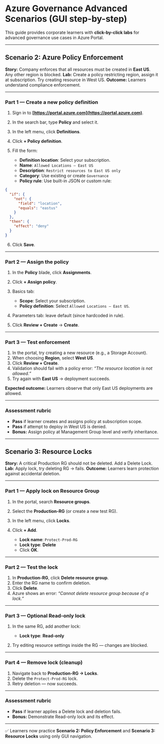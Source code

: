 # Azure Governance Advanced Scenarios (GUI step-by-step)

This guide provides corporate learners with **click-by-click labs** for advanced governance use cases in Azure Portal.

---

## Scenario 2: Azure Policy Enforcement

**Story:** Company enforces that all resources must be created in **East US**. Any other region is blocked.
**Lab:** Create a policy restricting region, assign it at subscription. Try creating resource in West US.
**Outcome:** Learners understand compliance enforcement.

---

### Part 1 — Create a new policy definition

1. Sign in to **[https://portal.azure.com](https://portal.azure.com)**.
2. In the search bar, type **Policy** and select it.
3. In the left menu, click **Definitions**.
4. Click **+ Policy definition**.
5. Fill the form:

   * **Definition location**: Select your subscription.
   * **Name**: `Allowed Locations — East US`
   * **Description**: `Restrict resources to East US only`
   * **Category**: Use existing or create `Governance`
   * **Policy rule**: Use built-in JSON or custom rule:

```json
{
  "if": {
    "not": {
      "field": "location",
      "equals": "eastus"
    }
  },
  "then": {
    "effect": "deny"
  }
}
```

6. Click **Save**.

---

### Part 2 — Assign the policy

1. In the **Policy** blade, click **Assignments**.
2. Click **+ Assign policy**.
3. Basics tab:

   * **Scope**: Select your subscription.
   * **Policy definition**: Select `Allowed Locations — East US`.
4. Parameters tab: leave default (since hardcoded in rule).
5. Click **Review + Create** → **Create**.

---

### Part 3 — Test enforcement

1. In the portal, try creating a new resource (e.g., a Storage Account).
2. When choosing **Region**, select **West US**.
3. Click **Review + Create**.
4. Validation should fail with a policy error: *“The resource location is not allowed.”*
5. Try again with **East US** → deployment succeeds.

**Expected outcome:** Learners observe that only East US deployments are allowed.

---

### Assessment rubric

* **Pass** if learner creates and assigns policy at subscription scope.
* **Pass** if attempt to deploy in West US is denied.
* **Bonus:** Assign policy at Management Group level and verify inheritance.

---

## Scenario 3: Resource Locks

**Story:** A critical Production RG should not be deleted. Add a Delete Lock.
**Lab:** Apply lock, try deleting RG → fails.
**Outcome:** Learners learn protection against accidental deletion.

---

### Part 1 — Apply lock on Resource Group

1. In the portal, search **Resource groups**.
2. Select the **Production-RG** (or create a new test RG).
3. In the left menu, click **Locks**.
4. Click **+ Add**.

   * **Lock name**: `Protect-Prod-RG`
   * **Lock type**: **Delete**
   * Click **OK**.

---

### Part 2 — Test the lock

1. In **Production-RG**, click **Delete resource group**.
2. Enter the RG name to confirm deletion.
3. Click **Delete**.
4. Azure shows an error: *“Cannot delete resource group because of a lock.”*

---

### Part 3 — Optional Read-only lock

1. In the same RG, add another lock:

   * **Lock type**: **Read-only**
2. Try editing resource settings inside the RG — changes are blocked.

---

### Part 4 — Remove lock (cleanup)

1. Navigate back to **Production-RG → Locks**.
2. Delete the `Protect-Prod-RG` lock.
3. Retry deletion — now succeeds.

---

### Assessment rubric

* **Pass** if learner applies a Delete lock and deletion fails.
* **Bonus:** Demonstrate Read-only lock and its effect.

---

✅ Learners now practice **Scenario 2: Policy Enforcement** and **Scenario 3: Resource Locks** using only GUI navigation.

